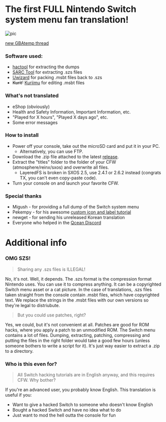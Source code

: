 # The first FULL Nintendo Switch system menu fan translation!

![pic](https://github.com/bandithedoge/switch-pl/blob/master/pic_small.png)

[new GBAtemp thread](https://gbatemp.net/threads/switch-pl-full-polish-switch-system-menu-translation.535797/)

### Software used:

* [hactool](https://github.com/SciresM/hactool) for extracting the dumps
* [SARC Tool](https://github.com/aboood40091/SARC-Tool) for extracting .szs files
* [Uwizard](https://github.com/MrMysterio/Uwizard) for packing .msbt files back to .szs
* ~~Kurit'~~ [Kuriimu](https://github.com/IcySon55/Kuriimu) for editing .msbt files


### What's not translated

* eShop (obviously)
* Health and Safety Information, Important Information, etc.
* "Played for X hours", "Played X days ago", etc.
* Some error messages


### How to install

* Power off your console, take out the microSD card and put it in your PC.
  * Alternatively, you can use FTP.
* Download the .zip file attached to the latest [release](https://github.com/bandithedoge/switch-pl/releases).
* Extract the "titles" folder to the folder of your CFW (atmosphere/reinx/sxos) and overwrite all files.
  * LayeredFS is broken in SXOS 2.5, use 2.4.1 or 2.6.2 instead (congrats TX, you can't even copy-paste code).
* Turn your console on and launch your favorite CFW.

### Special thanks

* Migush - for providing a full dump of the Switch system menu
* Pekempy - for his awesome [custom icon and label tutorial](https://github.com/pekempy/SwitchIconMod/wiki/Custom-Labels)
* newget - for sending his unreleased Korean translation
* Everyone who helped in the [Qcean Discord](https://discord.gg/EyxSS8T)

# Additional info

### OMG SZS!

> Sharing any .szs files is ILLEGAL!

No, it's not. Well, it depends. The .szs format is the compression format Nintendo uses. You can use it to compress anything. It can be a copyrighted Switch menu asset or a cat picture. In the case of translations, .szs files taken straight from the console contain .msbt files, which have copyrighted text. We replace the strings in the .msbt files with our own versions so they're legal to distriubute.

> But you could use patches, right?

Yes, we could, but it's not convenient at all. Patches are good for ROM hacks, where you apply a patch to an unmodified ROM. The Switch menu contains a lot of files. Dumping, extracting, patching, compressing and putting the files in the right folder would take a good few hours (unless someone bothers to write a script for it). It's just way easier to extract a .zip to a directory.

### Who is this even for?

> All Switch hacking tutorials are in English anyway, and this requires CFW. Why bother?

If you're an advanced user, you probably know English. This translation is useful if you:

* Want to give a hacked Switch to someone who doesn't know English
* Bought a hacked Switch and have no idea what to do
* Just want to mod the hell outta the console for fun
